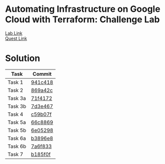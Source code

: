 # Automating Infrastructure on Google Cloud with Terraform: Challenge Lab

[Lab Link](https://www.cloudskillsboost.google/focuses/16502?parent=catalog)  
[Quest Link](https://www.cloudskillsboost.google/quests/159)


# Solution
<!-- git log --format="| %s | [%h](https://github.com/hrishikesh-kadam/automating-infrastructure-on-google-cloud-with-terraform/commit/%h) |" --reverse -->
| Task | Commit |
| ---- | ------ |
| Task 1 | [941c418](https://github.com/hrishikesh-kadam/automating-infrastructure-on-google-cloud-with-terraform/commit/941c418) |
| Task 2 | [869a42c](https://github.com/hrishikesh-kadam/automating-infrastructure-on-google-cloud-with-terraform/commit/869a42c) |
| Task 3a | [71f4172](https://github.com/hrishikesh-kadam/automating-infrastructure-on-google-cloud-with-terraform/commit/71f4172) |
| Task 3b | [7d3e467](https://github.com/hrishikesh-kadam/automating-infrastructure-on-google-cloud-with-terraform/commit/7d3e467) |
| Task 4 | [c59b07f](https://github.com/hrishikesh-kadam/automating-infrastructure-on-google-cloud-with-terraform/commit/c59b07f) |
| Task 5a | [66c8869](https://github.com/hrishikesh-kadam/automating-infrastructure-on-google-cloud-with-terraform/commit/66c8869) |
| Task 5b | [6e05298](https://github.com/hrishikesh-kadam/automating-infrastructure-on-google-cloud-with-terraform/commit/6e05298) |
| Task 6a | [b3896e8](https://github.com/hrishikesh-kadam/automating-infrastructure-on-google-cloud-with-terraform/commit/b3896e8) |
| Task 6b | [7a6f833](https://github.com/hrishikesh-kadam/automating-infrastructure-on-google-cloud-with-terraform/commit/7a6f833) |
| Task 7 | [b185f0f](https://github.com/hrishikesh-kadam/automating-infrastructure-on-google-cloud-with-terraform/commit/b185f0f) |
